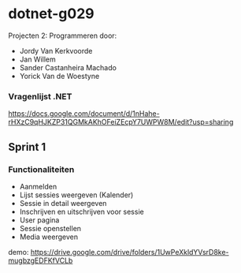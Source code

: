 # dotnet-g029
Projecten 2: Programmeren door:
* Jordy Van Kerkvoorde
* Jan Willem 
* Sander Castanheira Machado
* Yorick Van de Woestyne



### Vragenlijst .NET
https://docs.google.com/document/d/1nHahe-rHXzC9qHJKZP31QGMkAKhOFeiZEcpY7UWPW8M/edit?usp=sharing


## Sprint 1

### Functionaliteiten

* Aanmelden
* Lijst sessies weergeven (Kalender)
* Sessie in detail weergeven
* Inschrijven en uitschrijven voor sessie
* User pagina
* Sessie openstellen
* Media weergeven

demo: https://drive.google.com/drive/folders/1UwPeXkldYVsrD8ke-mugbzgEDFKfVCLb

